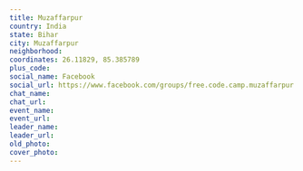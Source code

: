 ```yaml
---
title: Muzaffarpur
country: India
state: Bihar
city: Muzaffarpur
neighborhood: 
coordinates: 26.11829, 85.385789
plus_code:
social_name: Facebook
social_url: https://www.facebook.com/groups/free.code.camp.muzaffarpur
chat_name:
chat_url:
event_name:
event_url:
leader_name:
leader_url:
old_photo: 
cover_photo:
---
```

